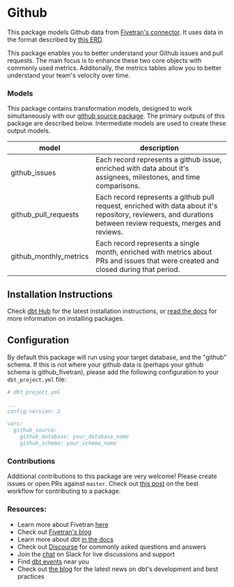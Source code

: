 # Github 

This package models Github data from [Fivetran's connector](https://fivetran.com/docs/applications/github). It uses data in the format described by [this ERD](https://docs.google.com/presentation/d/1lx6ez7-x-s-n2JCnCi3SjG4XMmx9ysNUvaNCaWc3I_I/edit).

This package enables you to better understand your Github issues and pull requests.  The main focus is to enhance these two core objects with commonly used metrics. Additonally, the metrics tables allow you to better understand your team's velocity over time.

### Models

This package contains transformation models, designed to work simultaneously with our [github source package](https://github.com/fivetran/dbt_github_source). The primary outputs of this package are described below. Intermediate models are used to create these output models.

**model**|**description**
-----|-----
github\_issues|Each record represents a github issue, enriched with data about it's assignees, milestones, and time comparisons.
github\_pull\_requests|Each record represents a github pull request, enriched with data about it's repository, reviewers, and durations between review requests, merges and reviews.
github\_monthly\_metrics|Each record represents a single month, enriched with metrics about PRs and issues that were created and closed during that period.


## Installation Instructions
Check [dbt Hub](https://hub.getdbt.com/) for the latest installation instructions, or [read the docs](https://docs.getdbt.com/docs/package-management) for more information on installing packages.

## Configuration
By default this package will run using your target database, and the "github" schema. If this is not where your github data is (perhaps your github schema is github_fivetran), please add the following configuration to your `dbt_project.yml` file:

```yml
# dbt_project.yml

...
config-version: 2

vars:
  github_source:
    github_database: your_database_name
    github_schema: your_schema_name 
```

### Contributions ###

Additional contributions to this package are very welcome! Please create issues
or open PRs against `master`. Check out 
[this post](https://discourse.getdbt.com/t/contributing-to-a-dbt-package/657) 
on the best workflow for contributing to a package.

### Resources:
- Learn more about Fivetran [here](https://fivetran.com/docs)
- Check out [Fivetran's blog](https://fivetran.com/blog)
- Learn more about dbt [in the docs](https://docs.getdbt.com/docs/introduction)
- Check out [Discourse](https://discourse.getdbt.com/) for commonly asked questions and answers
- Join the [chat](http://slack.getdbt.com/) on Slack for live discussions and support
- Find [dbt events](https://events.getdbt.com) near you
- Check out [the blog](https://blog.getdbt.com/) for the latest news on dbt's development and best practices
